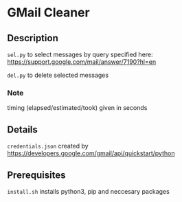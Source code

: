 # GMail Cleaner

## Description

`sel.py` to select messages by query specified here: https://support.google.com/mail/answer/7190?hl=en

`del.py` to delete selected messages

### Note

timing (elapsed/estimated/took) given in seconds

## Details

`credentials.json` created by https://developers.google.com/gmail/api/quickstart/python

## Prerequisites

`install.sh` installs python3, pip and neccesary packages
